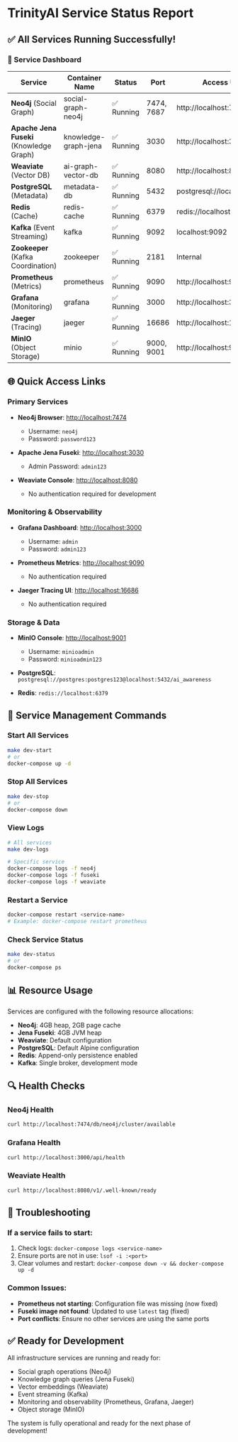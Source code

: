 # TrinityAI Service Status Report

## ✅ All Services Running Successfully!

### 🚀 Service Dashboard

| Service | Container Name | Status | Port | Access URL |
|---------|---------------|---------|------|------------|
| **Neo4j** (Social Graph) | social-graph-neo4j | ✅ Running | 7474, 7687 | http://localhost:7474 |
| **Apache Jena Fuseki** (Knowledge Graph) | knowledge-graph-jena | ✅ Running | 3030 | http://localhost:3030 |
| **Weaviate** (Vector DB) | ai-graph-vector-db | ✅ Running | 8080 | http://localhost:8080 |
| **PostgreSQL** (Metadata) | metadata-db | ✅ Running | 5432 | postgresql://localhost:5432 |
| **Redis** (Cache) | redis-cache | ✅ Running | 6379 | redis://localhost:6379 |
| **Kafka** (Event Streaming) | kafka | ✅ Running | 9092 | localhost:9092 |
| **Zookeeper** (Kafka Coordination) | zookeeper | ✅ Running | 2181 | Internal |
| **Prometheus** (Metrics) | prometheus | ✅ Running | 9090 | http://localhost:9090 |
| **Grafana** (Monitoring) | grafana | ✅ Running | 3000 | http://localhost:3000 |
| **Jaeger** (Tracing) | jaeger | ✅ Running | 16686 | http://localhost:16686 |
| **MinIO** (Object Storage) | minio | ✅ Running | 9000, 9001 | http://localhost:9001 |

## 🌐 Quick Access Links

### Primary Services
- **Neo4j Browser**: [http://localhost:7474](http://localhost:7474)
  - Username: `neo4j`
  - Password: `password123`

- **Apache Jena Fuseki**: [http://localhost:3030](http://localhost:3030)
  - Admin Password: `admin123`

- **Weaviate Console**: [http://localhost:8080](http://localhost:8080)
  - No authentication required for development

### Monitoring & Observability
- **Grafana Dashboard**: [http://localhost:3000](http://localhost:3000)
  - Username: `admin`
  - Password: `admin123`

- **Prometheus Metrics**: [http://localhost:9090](http://localhost:9090)
  - No authentication required

- **Jaeger Tracing UI**: [http://localhost:16686](http://localhost:16686)
  - No authentication required

### Storage & Data
- **MinIO Console**: [http://localhost:9001](http://localhost:9001)
  - Username: `minioadmin`
  - Password: `minioadmin123`

- **PostgreSQL**: `postgresql://postgres:postgres123@localhost:5432/ai_awareness`

- **Redis**: `redis://localhost:6379`

## 🔧 Service Management Commands

### Start All Services
```bash
make dev-start
# or
docker-compose up -d
```

### Stop All Services
```bash
make dev-stop
# or
docker-compose down
```

### View Logs
```bash
# All services
make dev-logs

# Specific service
docker-compose logs -f neo4j
docker-compose logs -f fuseki
docker-compose logs -f weaviate
```

### Restart a Service
```bash
docker-compose restart <service-name>
# Example: docker-compose restart prometheus
```

### Check Service Status
```bash
make dev-status
# or
docker-compose ps
```

## 📊 Resource Usage

Services are configured with the following resource allocations:

- **Neo4j**: 4GB heap, 2GB page cache
- **Jena Fuseki**: 4GB JVM heap
- **Weaviate**: Default configuration
- **PostgreSQL**: Default Alpine configuration
- **Redis**: Append-only persistence enabled
- **Kafka**: Single broker, development mode

## 🔍 Health Checks

### Neo4j Health
```bash
curl http://localhost:7474/db/neo4j/cluster/available
```

### Grafana Health
```bash
curl http://localhost:3000/api/health
```

### Weaviate Health
```bash
curl http://localhost:8080/v1/.well-known/ready
```

## 🚨 Troubleshooting

### If a service fails to start:

1. Check logs: `docker-compose logs <service-name>`
2. Ensure ports are not in use: `lsof -i :<port>`
3. Clear volumes and restart: `docker-compose down -v && docker-compose up -d`

### Common Issues:

- **Prometheus not starting**: Configuration file was missing (now fixed)
- **Fuseki image not found**: Updated to use `latest` tag (fixed)
- **Port conflicts**: Ensure no other services are using the same ports

## ✅ Ready for Development

All infrastructure services are running and ready for:
- Social graph operations (Neo4j)
- Knowledge graph queries (Jena Fuseki)
- Vector embeddings (Weaviate)
- Event streaming (Kafka)
- Monitoring and observability (Prometheus, Grafana, Jaeger)
- Object storage (MinIO)

The system is fully operational and ready for the next phase of development!